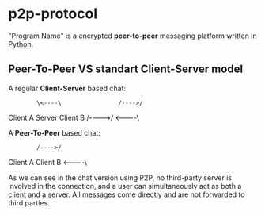 # p2p-protocol
"Program Name" is a encrypted **peer-to-peer** messaging platform written in Python.

## **Peer-To-Peer** VS standart **Client-Server** model

 A regular **Client-Server** based chat:

            \<----\                /---->/  
Client A                Server                Client B 
            /---->/                \<----\


 A **Peer-To-Peer** based chat:


            /---->/  
Client A              Client B 
            \<----\


As we can see in the chat version using P2P, no third-party server is involved in the connection, and a user can simultaneously act as both a client and a server.
All messages come directly and are not forwarded to third parties.